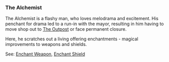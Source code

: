 ### The Alchemist
The Alchemist is a flashy man, who loves melodrama and excitement. His penchant for drama led to a run-in with the
  mayor, resulting in him having to move shop out to [The Outpost](../outpost/index.md) or face permanent closure.

Here, he scratches out a living offering enchantments - magical improvements to weapons and shields.

See: [Enchant Weapon](enchant_weapon.md), [Enchant Shield](enchant_shield.md)


